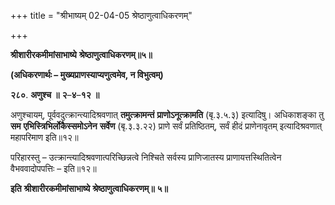 +++
title = "श्रीभाष्यम् 02-04-05 श्रेष्ठाणुत्वाधिकरणम्"

+++
<div claऽऽ="elementor-widget-container">

**श्रीशारीरकमीमांसाभाष्ये** **श्रेष्ठाणुत्वाधिकरणम्॥५॥**

**(अधिकरणार्थः – मुख्यप्राणस्याप्यणुत्वमेव, न विभुत्वम्)**

**२८०**. **अणुश्च** **॥** **२**–**४**–**१२** **॥**

अणुश्चायम्, पूर्ववदुत्क्रान्त्यादिश्रवणात् **तमुत्क्रामन्तं** **प्राणोऽनूत्क्रामति** (बृ.३.५.३) इत्यादिषु। अधिकाशङ्का तु **सम** **एभिस्त्रिभिर्लोकैस्समोऽनेन** **सर्वेण** (बृ.३.३.२२) प्राणे सर्वं प्रतिष्ठितम्, सर्वं हीदं प्राणेनावृतम् इत्यादिश्रवणात् महापरिमाण इति॥१२॥

परिहारस्तु – उत्क्रान्त्यादिश्रवणात्परिच्छिन्नत्वे निश्चिते सर्वस्य प्राणिजातस्य प्राणायत्तस्थितित्वेन वैभववादोपपत्तिः – इति॥१२॥

**इति** **श्रीशारीरकमीमांसाभाष्ये** **श्रेष्ठाणुत्वाधिकरणम्॥** **५॥**

</div>
